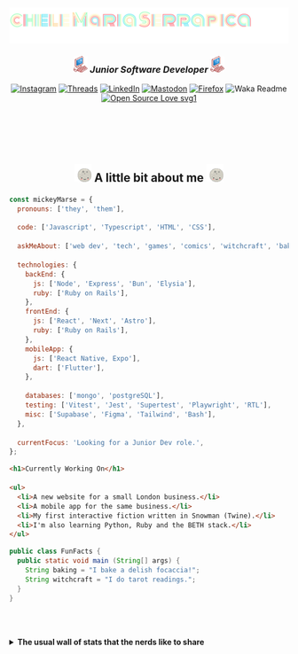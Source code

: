 <h2><img align='center' src="./img/name-title.svg"></h2>
<h3 align='center'><img src="./img/pink_computer.gif" width="25"> <em> Junior Software Developer  
</em><img src="./img/pink_computer.gif" width="25"></h3>

<section align='center'>

[![Instagram](https://img.shields.io/badge/@mickeymarse-%23E4405F.svg?style=social-pink&logo=Instagram&logoColor=white)](https://www.instagram.com/mickeymarse/)
[![Threads](https://img.shields.io/badge/@mickeymarse-000000?style=social-pink&logo=Threads&logoColor=white)](https://www.threads.net/@mickeymarse)
[![LinkedIn](https://img.shields.io/badge/linkedin-%230077B5.svg?style=social-pink&logo=linkedin&logoColor=white)](https://www.linkedin.com/in/michele-maria-serrapica-b50963288/)
[![Mastodon](https://img.shields.io/badge/-@mickeymarse-%232B90D9?style=social-pinke&logo=mastodon&logoColor=white)](https://tech.lgbt/@mickeymarse)
[![Firefox](https://img.shields.io/badge/website/portfolio-FF7139?style=social-pink&logo=Firefox-Browser&logoColor=white)](https://www.mickeymarse.dev/)
![Waka Readme](https://github.com/anmol098/anmol098/workflows/Waka%20Readme/badge.svg)
[![Open Source Love svg1](https://badges.frapsoft.com/os/v1/open-source.svg?v=103)](https://github.com/ellerbrock/open-source-badges/)

</section>
<br /><br /><br /><br />

<h2 align='center'> <img src="./img/full-moon.gif" width="30"> A little bit about me <img src="./img/full-moon.gif" width="30"></h2>

```javascript
const mickeyMarse = {
  pronouns: ['they', 'them'],

  code: ['Javascript', 'Typescript', 'HTML', 'CSS'],

  askMeAbout: ['web dev', 'tech', 'games', 'comics', 'witchcraft', 'baking'],

  technologies: {
    backEnd: {
      js: ['Node', 'Express', 'Bun', 'Elysia'],
      ruby: ['Ruby on Rails'],
    },
    frontEnd: {
      js: ['React', 'Next', 'Astro'],
      ruby: ['Ruby on Rails'],
    },
    mobileApp: {
      js: ['React Native, Expo'],
      dart: ['Flutter'],
    },

    databases: ['mongo', 'postgreSQL'],
    testing: ['Vitest', 'Jest', 'Supertest', 'Playwright', 'RTL'],
    misc: ['Supabase', 'Figma', 'Tailwind', 'Bash'],
  },

  currentFocus: 'Looking for a Junior Dev role.',
};
```

```html
<h1>Currently Working On</h1>

<ul>
  <li>A new website for a small London business.</li>
  <li>A mobile app for the same business.</li>
  <li>My first interactive fiction written in Snowman (Twine).</li>
  <li>I'm also learning Python, Ruby and the BETH stack.</li>
</ul>
```

```java
public class FunFacts {
  public static void main (String[] args) {
    String baking = "I bake a delish focaccia!";
    String witchcraft = "I do tarot readings.";
  }
}
```

<br></br>

<details>
<summary><strong>The usual wall of stats that the nerds like to share</strong></summary>
---

<!--START_SECTION:waka-->
**🐱 My GitHub Data** 

> 📦 41.4 kB Used in GitHub's Storage 
 > 
> 💼 Opted to Hire
 > 
> 📜 10 Public Repositories 
 > 
> 🔑 2 Private Repositories 
 > 
**I'm an Early 🐤** 

```text
🌞 Morning                208 commits         ██████░░░░░░░░░░░░░░░░░░░   24.38 % 
🌆 Daytime                542 commits         ████████████████░░░░░░░░░   63.54 % 
🌃 Evening                100 commits         ███░░░░░░░░░░░░░░░░░░░░░░   11.72 % 
🌙 Night                  3 commits           ░░░░░░░░░░░░░░░░░░░░░░░░░   00.35 % 
```
📅 **I'm Most Productive on Tuesday** 

```text
Monday                   76 commits          ██░░░░░░░░░░░░░░░░░░░░░░░   08.91 % 
Tuesday                  199 commits         ██████░░░░░░░░░░░░░░░░░░░   23.33 % 
Wednesday                146 commits         ████░░░░░░░░░░░░░░░░░░░░░   17.12 % 
Thursday                 178 commits         █████░░░░░░░░░░░░░░░░░░░░   20.87 % 
Friday                   182 commits         █████░░░░░░░░░░░░░░░░░░░░   21.34 % 
Saturday                 15 commits          ░░░░░░░░░░░░░░░░░░░░░░░░░   01.76 % 
Sunday                   57 commits          ██░░░░░░░░░░░░░░░░░░░░░░░   06.68 % 
```


📊 **This Week I Spent My Time On** 

```text
💬 Programming Languages: 
JavaScript               7 hrs 54 mins       ███████████████░░░░░░░░░░   59.51 % 
TypeScript               3 hrs 5 mins        ██████░░░░░░░░░░░░░░░░░░░   23.33 % 
JSON                     31 mins             █░░░░░░░░░░░░░░░░░░░░░░░░   03.95 % 
Markdown                 30 mins             █░░░░░░░░░░░░░░░░░░░░░░░░   03.85 % 
Bash                     19 mins             █░░░░░░░░░░░░░░░░░░░░░░░░   02.42 % 

🔥 Editors: 
VS Code                  13 hrs 16 mins      █████████████████████████   100.00 % 

🐱‍💻 Projects: 
jschallenges             9 hrs 4 mins        █████████████████░░░░░░░░   68.35 % 
learning-beth-stack      3 hrs 43 mins       ███████░░░░░░░░░░░░░░░░░░   28.00 % 
portfolio                16 mins             █░░░░░░░░░░░░░░░░░░░░░░░░   02.13 % 
21sidwebsite             12 mins             ░░░░░░░░░░░░░░░░░░░░░░░░░   01.52 % 

💻 Operating System: 
Linux                    13 hrs 16 mins      █████████████████████████   100.00 % 
```

**I Mostly Code in JavaScript** 

```text
JavaScript               47 repos            ████████████████████░░░░░   78.33 % 
TypeScript               5 repos             ██░░░░░░░░░░░░░░░░░░░░░░░   08.33 % 
Ruby                     1 repo              ░░░░░░░░░░░░░░░░░░░░░░░░░   01.67 % 
Astro                    1 repo              ░░░░░░░░░░░░░░░░░░░░░░░░░   01.67 % 
XSLT                     1 repo              ░░░░░░░░░░░░░░░░░░░░░░░░░   01.67 % 
```




 Last Updated on 14/03/2024 18:36:08 UTC
<!--END_SECTION:waka-->

###### **These Readme stats are generated using github action [awesome-readme-stats](https://github.com/anmol098/waka-readme-stats)**

###### NOTE: Top languages does not indicate my skill level or anything like that. It is just a metric of which languages have been hosted by me on GitHub based on the usage across repositories. There are others which I haven't put up on GitHub.

</details>
